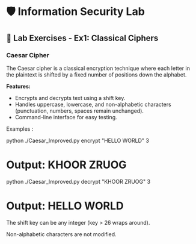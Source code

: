 # 🛡️ Information Security Lab

## 🧩 Lab Exercises - Ex1: Classical Ciphers

### Caesar Cipher

The Caesar cipher is a classical encryption technique where each letter in the plaintext is shifted by a fixed number of positions down the alphabet.

**Features:**
- Encrypts and decrypts text using a shift key.
- Handles uppercase, lowercase, and non-alphabetic characters (punctuation, numbers, spaces remain unchanged).
- Command-line interface for easy testing.

Examples :

python ./Caesar_Improved.py encrypt "HELLO WORLD" 3
# Output: KHOOR ZRUOG

python ./Caesar_Improved.py decrypt "KHOOR ZRUOG" 3
# Output: HELLO WORLD

The shift key can be any integer (key > 26 wraps around).

Non-alphabetic characters are not modified.
